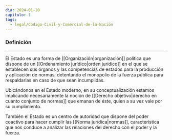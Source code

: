 ```yaml
---
dia: 2024-01-10
capitulo: 1
tags:
  - legal/Código-Civil-y-Comercial-de-la-Nación
---
```

### Definición
---
El Estado es una forma de [[Organización|organización]] política que dispone de un [[Ordenamiento jurídico|orden jurídico]] en el que se establecen sus órganos y las competencias de estados para la producción y aplicación de normas, detentando el monopolio de la fuerza pública para respaldarlas en caso de que sean incumplidas.

Ubicándonos en el Estado moderno, en su conceptualización estamos implicando necesariamente la noción de [[Derecho objetivo|derecho en cuanto conjunto de normas]] que emanan de éste, quien a su vez vale por su cumplimiento.

También el Estado es un centro de autoridad que dispone del poder coactivo para hacer cumplir las [[Norma jurídica|normas]], característica que nos conduce a analizar las relaciones del derecho con el poder y la fuerza.